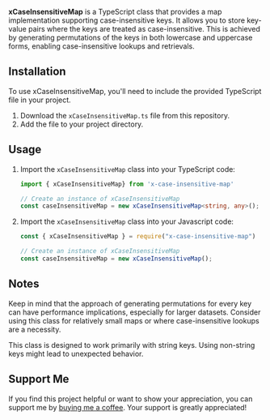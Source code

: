 **xCaseInsensitiveMap** is a TypeScript class that provides a map implementation supporting case-insensitive keys. It allows you to store key-value pairs where the keys are treated as case-insensitive. This is achieved by generating permutations of the keys in both lowercase and uppercase forms, enabling case-insensitive lookups and retrievals.

## Installation

To use xCaseInsensitiveMap, you'll need to include the provided TypeScript file in your project.

1. Download the `xCaseInsensitiveMap.ts` file from this repository.
2. Add the file to your project directory.

## Usage

1. Import the `xCaseInsensitiveMap` class into your TypeScript code:

   ```typescript
   import { xCaseInsensitiveMap} from 'x-case-insensitive-map'

   // Create an instance of xCaseInsensitiveMap
   const caseInsensitiveMap = new xCaseInsensitiveMap<string, any>();

2. Import the `xCaseInsensitiveMap` class into your Javascript code:

   ```javascript
   const { xCaseInsensitiveMap } = require("x-case-insensitive-map")

   // Create an instance of xCaseInsensitiveMap
   const caseInsensitiveMap = new xCaseInsensitiveMap();

## Notes

Keep in mind that the approach of generating permutations for every key can have performance implications, especially for larger datasets. Consider using this class for relatively small maps or where case-insensitive lookups are a necessity.

This class is designed to work primarily with string keys. Using non-string keys might lead to unexpected behavior.

## Support Me

If you find this project helpful or want to show your appreciation, you can support me by [buying me a coffee](https://www.buymeacoffee.com/nhutdm). Your support is greatly appreciated!